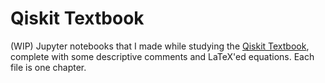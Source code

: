 # Qiskit Textbook

(WIP) Jupyter notebooks that I made while studying the [Qiskit Textbook](https://qiskit.org/textbook/preface.html), complete with some descriptive comments and LaTeX'ed equations. Each file is one chapter.